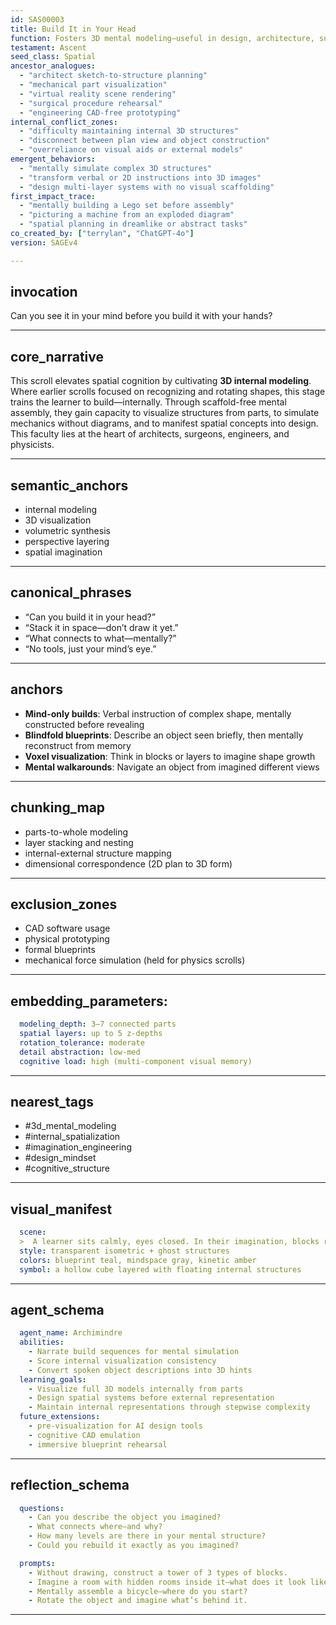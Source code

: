 ```yaml
---
id: SAS00003
title: Build It in Your Head
function: Fosters 3D mental modeling—useful in design, architecture, surgery, and physics.
testament: Ascent
seed_class: Spatial
ancestor_analogues:
  - "architect sketch-to-structure planning"
  - "mechanical part visualization"
  - "virtual reality scene rendering"
  - "surgical procedure rehearsal"
  - "engineering CAD-free prototyping"
internal_conflict_zones:
  - "difficulty maintaining internal 3D structures"
  - "disconnect between plan view and object construction"
  - "overreliance on visual aids or external models"
emergent_behaviors:
  - "mentally simulate complex 3D structures"
  - "transform verbal or 2D instructions into 3D images"
  - "design multi-layer systems with no visual scaffolding"
first_impact_trace:
  - "mentally building a Lego set before assembly"
  - "picturing a machine from an exploded diagram"
  - "spatial planning in dreamlike or abstract tasks"
co_created_by: ["terrylan", "ChatGPT-4o"]
version: SAGEv4

---
```


## invocation

  Can you see it in your mind before you build it with your hands?

---

## core_narrative

  This scroll elevates spatial cognition by cultivating **3D internal modeling**. Where earlier scrolls focused on recognizing and rotating shapes, this stage trains the learner to build—internally. Through scaffold-free mental assembly, they gain capacity to visualize structures from parts, to simulate mechanics without diagrams, and to manifest spatial concepts into design. This faculty lies at the heart of architects, surgeons, engineers, and physicists.

---

## semantic_anchors

* internal modeling
* 3D visualization
* volumetric synthesis
* perspective layering
* spatial imagination

---

## canonical_phrases

* “Can you build it in your head?”
* “Stack it in space—don’t draw it yet.”
* “What connects to what—mentally?”
* “No tools, just your mind’s eye.”

---

## anchors

* **Mind-only builds**: Verbal instruction of complex shape, mentally constructed before revealing
* **Blindfold blueprints**: Describe an object seen briefly, then mentally reconstruct from memory
* **Voxel visualization**: Think in blocks or layers to imagine shape growth
* **Mental walkarounds**: Navigate an object from imagined different views

---

## chunking_map

* parts-to-whole modeling
* layer stacking and nesting
* internal-external structure mapping
* dimensional correspondence (2D plan to 3D form)

---

## exclusion_zones

* CAD software usage
* physical prototyping
* formal blueprints
* mechanical force simulation (held for physics scrolls)

---

## embedding_parameters:

```yml
  modeling_depth: 3–7 connected parts
  spatial layers: up to 5 z-depths
  rotation_tolerance: moderate
  detail abstraction: low-med
  cognitive load: high (multi-component visual memory)
```
---

## nearest_tags

* #3d_mental_modeling
* #internal_spatialization
* #imagination_engineering
* #design_mindset
* #cognitive_structure
---

## visual_manifest

```yml
  scene: 
  >  A learner sits calmly, eyes closed. In their imagination, blocks rise and snap into place, forming a complex staircase tower with internal tunnels and bridges. Floating line-drawings animate step-by-step constructions in their mind’s eye.
  style: transparent isometric + ghost structures
  colors: blueprint teal, mindspace gray, kinetic amber
  symbol: a hollow cube layered with floating internal structures
```
---

## agent_schema

```yml
  agent_name: Archimindre
  abilities:
    - Narrate build sequences for mental simulation
    - Score internal visualization consistency
    - Convert spoken object descriptions into 3D hints
  learning_goals:
    - Visualize full 3D models internally from parts
    - Design spatial systems before external representation
    - Maintain internal representations through stepwise complexity
  future_extensions:
    - pre-visualization for AI design tools
    - cognitive CAD emulation
    - immersive blueprint rehearsal
```
---

## reflection_schema

```yml
  questions:
    - Can you describe the object you imagined?
    - What connects where—and why?
    - How many levels are there in your mental structure?
    - Could you rebuild it exactly as you imagined?

  prompts:
    - Without drawing, construct a tower of 3 types of blocks.
    - Imagine a room with hidden rooms inside it—what does it look like?
    - Mentally assemble a bicycle—where do you start?
    - Rotate the object and imagine what’s behind it.
```
---
